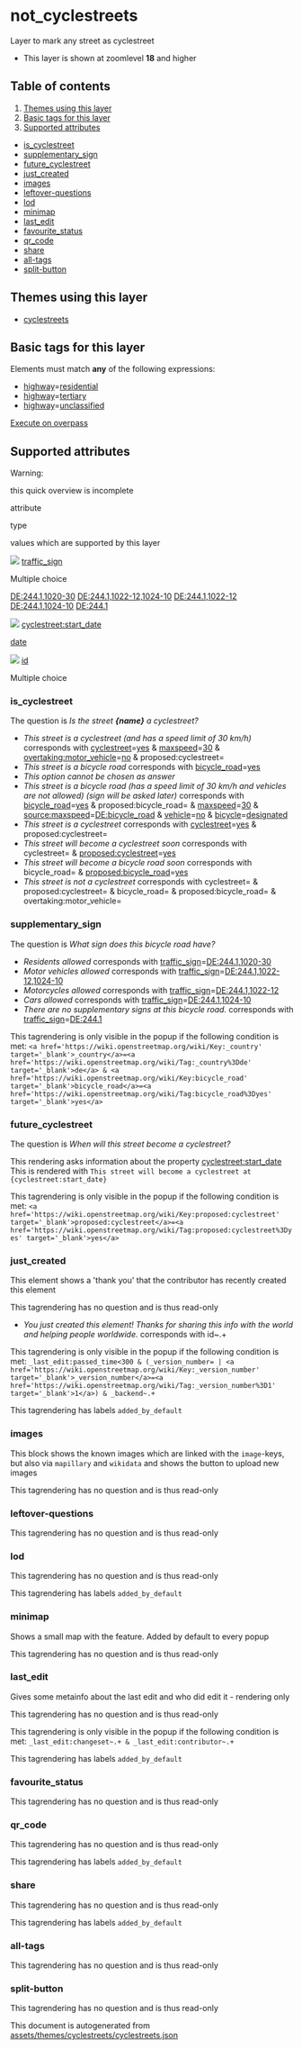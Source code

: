 [//]: # (WARNING: this file is automatically generated. Please find the sources at the bottom and edit those sources)

not\_cyclestreets
=================

Layer to mark any street as cyclestreet

*   This layer is shown at zoomlevel **18** and higher

Table of contents
-----------------

1.  [Themes using this layer](#-themes-using-this-layer-)
2.  [Basic tags for this layer](#-basic-tags-for-this-layer-)
3.  [Supported attributes](#-supported-attributes-)

*   [is\_cyclestreet](#is_cyclestreet)
*   [supplementary\_sign](#supplementary_sign)
*   [future\_cyclestreet](#future_cyclestreet)
*   [just\_created](#just_created)
*   [images](#images)
*   [leftover-questions](#leftover-questions)
*   [lod](#lod)
*   [minimap](#minimap)
*   [last\_edit](#last_edit)
*   [favourite\_status](#favourite_status)
*   [qr\_code](#qr_code)
*   [share](#share)
*   [all-tags](#all-tags)
*   [split-button](#split-button)

Themes using this layer
-----------------------

*   [cyclestreets](https://mapcomplete.org/cyclestreets)

Basic tags for this layer
-------------------------

Elements must match **any** of the following expressions:

*   [highway](https://wiki.openstreetmap.org/wiki/Key:highway)\=[residential](https://wiki.openstreetmap.org/wiki/Tag:highway%3Dresidential)
*   [highway](https://wiki.openstreetmap.org/wiki/Key:highway)\=[tertiary](https://wiki.openstreetmap.org/wiki/Tag:highway%3Dtertiary)
*   [highway](https://wiki.openstreetmap.org/wiki/Key:highway)\=[unclassified](https://wiki.openstreetmap.org/wiki/Tag:highway%3Dunclassified)

[Execute on overpass](http://overpass-turbo.eu/?Q=%5Bout%3Ajson%5D%5Btimeout%3A90%5D%3B%28%20%20%20%20nwr%5B%22highway%22%3D%22residential%22%5D%28%7B%7Bbbox%7D%7D%29%3B%0A%20%20%20%20nwr%5B%22highway%22%3D%22tertiary%22%5D%28%7B%7Bbbox%7D%7D%29%3B%0A%20%20%20%20nwr%5B%22highway%22%3D%22unclassified%22%5D%28%7B%7Bbbox%7D%7D%29%3B%0A%29%3Bout%20body%3B%3E%3Bout%20skel%20qt%3B)

Supported attributes
--------------------

Warning:

this quick overview is incomplete

attribute

type

values which are supported by this layer

[![](https://mapcomplete.org/assets/svg/statistics.svg)](https://taginfo.openstreetmap.org/keys/traffic_sign#values) [traffic\_sign](https://wiki.openstreetmap.org/wiki/Key:traffic_sign)

Multiple choice

[DE:244.1,1020-30](https://wiki.openstreetmap.org/wiki/Tag:traffic_sign%3DDE:244.1,1020-30) [DE:244.1,1022-12,1024-10](https://wiki.openstreetmap.org/wiki/Tag:traffic_sign%3DDE:244.1,1022-12,1024-10) [DE:244.1,1022-12](https://wiki.openstreetmap.org/wiki/Tag:traffic_sign%3DDE:244.1,1022-12) [DE:244.1,1024-10](https://wiki.openstreetmap.org/wiki/Tag:traffic_sign%3DDE:244.1,1024-10) [DE:244.1](https://wiki.openstreetmap.org/wiki/Tag:traffic_sign%3DDE:244.1)

[![](https://mapcomplete.org/assets/svg/statistics.svg)](https://taginfo.openstreetmap.org/keys/cyclestreet:start_date#values) [cyclestreet:start\_date](https://wiki.openstreetmap.org/wiki/Key:cyclestreet:start_date)

[date](../SpecialInputElements.md#date)

[![](https://mapcomplete.org/assets/svg/statistics.svg)](https://taginfo.openstreetmap.org/keys/id#values) [id](https://wiki.openstreetmap.org/wiki/Key:id)

Multiple choice

### is\_cyclestreet

The question is _Is the street **{name}** a cyclestreet?_

*   _This street is a cyclestreet (and has a speed limit of 30 km/h)_ corresponds with [cyclestreet](https://wiki.openstreetmap.org/wiki/Key:cyclestreet)\=[yes](https://wiki.openstreetmap.org/wiki/Tag:cyclestreet%3Dyes) & [maxspeed](https://wiki.openstreetmap.org/wiki/Key:maxspeed)\=[30](https://wiki.openstreetmap.org/wiki/Tag:maxspeed%3D30) & [overtaking:motor\_vehicle](https://wiki.openstreetmap.org/wiki/Key:overtaking:motor_vehicle)\=[no](https://wiki.openstreetmap.org/wiki/Tag:overtaking:motor_vehicle%3Dno) & proposed:cyclestreet=
*   _This street is a bicycle road_ corresponds with [bicycle\_road](https://wiki.openstreetmap.org/wiki/Key:bicycle_road)\=[yes](https://wiki.openstreetmap.org/wiki/Tag:bicycle_road%3Dyes)
*   _This option cannot be chosen as answer_
*   _This street is a bicycle road (has a speed limit of 30 km/h and vehicles are not allowed) (sign will be asked later)_ corresponds with [bicycle\_road](https://wiki.openstreetmap.org/wiki/Key:bicycle_road)\=[yes](https://wiki.openstreetmap.org/wiki/Tag:bicycle_road%3Dyes) & proposed:bicycle\_road= & [maxspeed](https://wiki.openstreetmap.org/wiki/Key:maxspeed)\=[30](https://wiki.openstreetmap.org/wiki/Tag:maxspeed%3D30) & [source:maxspeed](https://wiki.openstreetmap.org/wiki/Key:source:maxspeed)\=[DE:bicycle\_road](https://wiki.openstreetmap.org/wiki/Tag:source:maxspeed%3DDE:bicycle_road) & [vehicle](https://wiki.openstreetmap.org/wiki/Key:vehicle)\=[no](https://wiki.openstreetmap.org/wiki/Tag:vehicle%3Dno) & [bicycle](https://wiki.openstreetmap.org/wiki/Key:bicycle)\=[designated](https://wiki.openstreetmap.org/wiki/Tag:bicycle%3Ddesignated)
*   _This street is a cyclestreet_ corresponds with [cyclestreet](https://wiki.openstreetmap.org/wiki/Key:cyclestreet)\=[yes](https://wiki.openstreetmap.org/wiki/Tag:cyclestreet%3Dyes) & proposed:cyclestreet=
*   _This street will become a cyclestreet soon_ corresponds with cyclestreet= & [proposed:cyclestreet](https://wiki.openstreetmap.org/wiki/Key:proposed:cyclestreet)\=[yes](https://wiki.openstreetmap.org/wiki/Tag:proposed:cyclestreet%3Dyes)
*   _This street will become a bicycle road soon_ corresponds with bicycle\_road= & [proposed:bicycle\_road](https://wiki.openstreetmap.org/wiki/Key:proposed:bicycle_road)\=[yes](https://wiki.openstreetmap.org/wiki/Tag:proposed:bicycle_road%3Dyes)
*   _This street is not a cyclestreet_ corresponds with cyclestreet= & proposed:cyclestreet= & bicycle\_road= & proposed:bicycle\_road= & overtaking:motor\_vehicle=

### supplementary\_sign

The question is _What sign does this bicycle road have?_

*   _Residents allowed_ corresponds with [traffic\_sign](https://wiki.openstreetmap.org/wiki/Key:traffic_sign)\=[DE:244.1,1020-30](https://wiki.openstreetmap.org/wiki/Tag:traffic_sign%3DDE:244.1,1020-30)
*   _Motor vehicles allowed_ corresponds with [traffic\_sign](https://wiki.openstreetmap.org/wiki/Key:traffic_sign)\=[DE:244.1,1022-12,1024-10](https://wiki.openstreetmap.org/wiki/Tag:traffic_sign%3DDE:244.1,1022-12,1024-10)
*   _Motorcycles allowed_ corresponds with [traffic\_sign](https://wiki.openstreetmap.org/wiki/Key:traffic_sign)\=[DE:244.1,1022-12](https://wiki.openstreetmap.org/wiki/Tag:traffic_sign%3DDE:244.1,1022-12)
*   _Cars allowed_ corresponds with [traffic\_sign](https://wiki.openstreetmap.org/wiki/Key:traffic_sign)\=[DE:244.1,1024-10](https://wiki.openstreetmap.org/wiki/Tag:traffic_sign%3DDE:244.1,1024-10)
*   _There are no supplementary signs at this bicycle road._ corresponds with [traffic\_sign](https://wiki.openstreetmap.org/wiki/Key:traffic_sign)\=[DE:244.1](https://wiki.openstreetmap.org/wiki/Tag:traffic_sign%3DDE:244.1)

This tagrendering is only visible in the popup if the following condition is met: `<a href='https://wiki.openstreetmap.org/wiki/Key:_country' target='_blank'>_country</a>=<a href='https://wiki.openstreetmap.org/wiki/Tag:_country%3Dde' target='_blank'>de</a> & <a href='https://wiki.openstreetmap.org/wiki/Key:bicycle_road' target='_blank'>bicycle_road</a>=<a href='https://wiki.openstreetmap.org/wiki/Tag:bicycle_road%3Dyes' target='_blank'>yes</a>`

### future\_cyclestreet

The question is _When will this street become a cyclestreet?_

This rendering asks information about the property [cyclestreet:start\_date](https://wiki.openstreetmap.org/wiki/Key:cyclestreet:start_date) This is rendered with `This street will become a cyclestreet at {cyclestreet:start_date}`

This tagrendering is only visible in the popup if the following condition is met: `<a href='https://wiki.openstreetmap.org/wiki/Key:proposed:cyclestreet' target='_blank'>proposed:cyclestreet</a>=<a href='https://wiki.openstreetmap.org/wiki/Tag:proposed:cyclestreet%3Dyes' target='_blank'>yes</a>`

### just\_created

This element shows a 'thank you' that the contributor has recently created this element

This tagrendering has no question and is thus read-only

*   _You just created this element! Thanks for sharing this info with the world and helping people worldwide._ corresponds with id~.+

This tagrendering is only visible in the popup if the following condition is met: `_last_edit:passed_time<300 & (_version_number= | <a href='https://wiki.openstreetmap.org/wiki/Key:_version_number' target='_blank'>_version_number</a>=<a href='https://wiki.openstreetmap.org/wiki/Tag:_version_number%3D1' target='_blank'>1</a>) & _backend~.+`

This tagrendering has labels `added_by_default`

### images

This block shows the known images which are linked with the `image`\-keys, but also via `mapillary` and `wikidata` and shows the button to upload new images

This tagrendering has no question and is thus read-only

### leftover-questions

This tagrendering has no question and is thus read-only

### lod

This tagrendering has no question and is thus read-only

This tagrendering has labels `added_by_default`

### minimap

Shows a small map with the feature. Added by default to every popup

This tagrendering has no question and is thus read-only

### last\_edit

Gives some metainfo about the last edit and who did edit it - rendering only

This tagrendering has no question and is thus read-only

This tagrendering is only visible in the popup if the following condition is met: `_last_edit:changeset~.+ & _last_edit:contributor~.+`

This tagrendering has labels `added_by_default`

### favourite\_status

This tagrendering has no question and is thus read-only

### qr\_code

This tagrendering has no question and is thus read-only

This tagrendering has labels `added_by_default`

### share

This tagrendering has no question and is thus read-only

This tagrendering has labels `added_by_default`

### all-tags

This tagrendering has no question and is thus read-only

### split-button

This tagrendering has no question and is thus read-only

This document is autogenerated from [assets/themes/cyclestreets/cyclestreets.json](https://github.com/pietervdvn/MapComplete/blob/develop/assets/themes/cyclestreets/cyclestreets.json)

